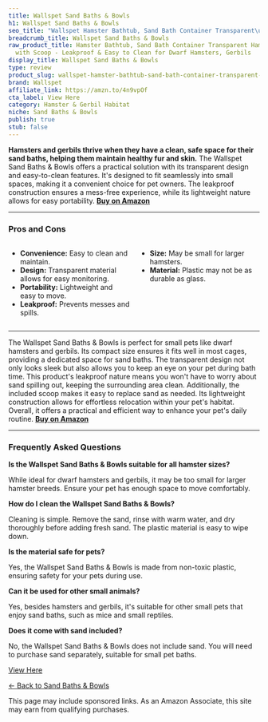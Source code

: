 ```yaml
---
title: Wallspet Sand Baths & Bowls
h1: Wallspet Sand Baths & Bowls
seo_title: "Wallspet Hamster Bathtub, Sand Bath Container Transparent\u2026"
breadcrumb_title: Wallspet Sand Baths & Bowls
raw_product_title: Hamster Bathtub, Sand Bath Container Transparent Hamster Bathroom
  with Scoop - Leakproof & Easy to Clean for Dwarf Hamsters, Gerbils
display_title: Wallspet Sand Baths & Bowls
type: review
product_slug: wallspet-hamster-bathtub-sand-bath-container-transparent-hamster-bathro-0d48f49f
brand: Wallspet
affiliate_link: https://amzn.to/4n9vpOf
cta_label: View Here
category: Hamster & Gerbil Habitat
niche: Sand Baths & Bowls
publish: true
stub: false
---
```


<div id="intro" class="full-width">
  <p><strong>Hamsters and gerbils thrive when they have a clean, safe space for their sand baths, helping them maintain healthy fur and skin.</strong> The Wallspet Sand Baths & Bowls offers a practical solution with its transparent design and easy-to-clean features. It's designed to fit seamlessly into small spaces, making it a convenient choice for pet owners. The leakproof construction ensures a mess-free experience, while its lightweight nature allows for easy portability. <a href="https://amzn.to/4n9vpOf" rel="nofollow sponsored noopener" target="_blank"><strong>Buy on Amazon</strong></a></p>
</div>

<hr />
<h3 id="pros-cons">Pros and Cons</h3>
<div class="pc-grid" style="display:grid;grid-template-columns:1fr 1fr;gap:16px;">
  <ul>
    <li><strong>Convenience:</strong> Easy to clean and maintain.</li>
    <li><strong>Design:</strong> Transparent material allows for easy monitoring.</li>
    <li><strong>Portability:</strong> Lightweight and easy to move.</li>
    <li><strong>Leakproof:</strong> Prevents messes and spills.</li>
  </ul>
  <ul>
    <li><strong>Size:</strong> May be small for larger hamsters.</li>
    <li><strong>Material:</strong> Plastic may not be as durable as glass.</li>
  </ul>
</div>
<hr />

<div class="full-width">
  <p>The Wallspet Sand Baths & Bowls is perfect for small pets like dwarf hamsters and gerbils. Its compact size ensures it fits well in most cages, providing a dedicated space for sand baths. The transparent design not only looks sleek but also allows you to keep an eye on your pet during bath time. This product's leakproof nature means you won't have to worry about sand spilling out, keeping the surrounding area clean. Additionally, the included scoop makes it easy to replace sand as needed. Its lightweight construction allows for effortless relocation within your pet's habitat. Overall, it offers a practical and efficient way to enhance your pet's daily routine. <a href="https://amzn.to/4n9vpOf" rel="nofollow sponsored noopener" target="_blank"><strong>Buy on Amazon</strong></a></p>
</div>

<hr />
<h3 id="faqs">Frequently Asked Questions</h3>

<p><strong>Is the Wallspet Sand Baths & Bowls suitable for all hamster sizes?</strong></p>
<p>While ideal for dwarf hamsters and gerbils, it may be too small for larger hamster breeds. Ensure your pet has enough space to move comfortably.</p>

<p><strong>How do I clean the Wallspet Sand Baths & Bowls?</strong></p>
<p>Cleaning is simple. Remove the sand, rinse with warm water, and dry thoroughly before adding fresh sand. The plastic material is easy to wipe down.</p>

<p><strong>Is the material safe for pets?</strong></p>
<p>Yes, the Wallspet Sand Baths & Bowls is made from non-toxic plastic, ensuring safety for your pets during use.</p>

<p><strong>Can it be used for other small animals?</strong></p>
<p>Yes, besides hamsters and gerbils, it's suitable for other small pets that enjoy sand baths, such as mice and small reptiles.</p>

<p><strong>Does it come with sand included?</strong></p>
<p>No, the Wallspet Sand Baths & Bowls does not include sand. You will need to purchase sand separately, suitable for small pet baths.</p>
<p><a class="btn" href="https://amzn.to/4n9vpOf" target="_blank" rel="nofollow sponsored noopener">View Here</a></p>
<p><a href="/roundups/hamster-gerbil-habitat/sand-baths-bowls/">← Back to Sand Baths & Bowls</a></p>
<aside class="disclosure">This page may include sponsored links. As an Amazon Associate, this site may earn from qualifying purchases.</aside>
